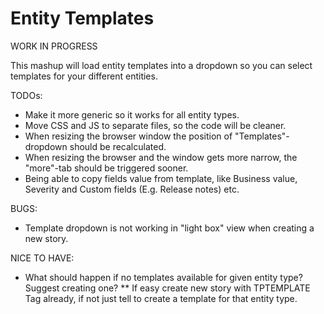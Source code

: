 Entity Templates
==================

WORK IN PROGRESS

This mashup will load entity templates into a dropdown so you can select templates for your different entities.

TODOs:

* Make it more generic so it works for all entity types.
* Move CSS and JS to separate files, so the code will be cleaner.
* When resizing the browser window the position of "Templates"-dropdown should be recalculated.
* When resizing the browser and the window gets more narrow, the "more"-tab should be triggered sooner.
* Being able to copy fields value from template, like Business value, Severity and Custom fields (E.g. Release notes) etc.

BUGS:

* Template dropdown is not working in "light box" view when creating a new story.

NICE TO HAVE:

* What should happen if no templates available for given entity type? Suggest creating one?
** If easy create new story with TPTEMPLATE Tag already, if not just tell to create a template for that entity type.
